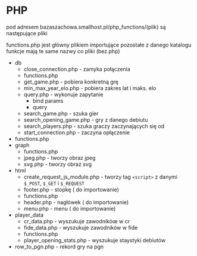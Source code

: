 # PHP

pod adresem bazaszachowa.smallhost.pl/php_functions/(plik) są następujące pliki

functions.php jest główny plikiem importujące pozostałe z danego katalogu
funkcje mają te same nazwy co pliki (bez.php)

*  db
    *  close_connection.php - zamyka połączenia
    *  functions.php
    *  get_game.php - pobiera konkretną grę
    *  min_max_year_elo.php - pobiera zakres lat i maks. elo
    *  query.php - wykonuje zapytanie
        * bind params
        * query
    *  search_game.php - szuka gier
    *  search_opening_game.php - gry z danego debiutu
    *  search_players.php - szuka graczy zaczynających się od
    *  start_connection.php - zaczyna opłączenie
*  functions.php
*  graph
    *  functions.php
    *  jpeg.php - tworzy obraz jpeg
    *  svg.php - tworzy obraz svg
*  html
    *  create_request_js_module.php - tworzy tag ```<script>``` z danymi ```$_POST```, ```$_GET``` i ```$_REQUEST``` 
    *  footer.php - stopkę ( do importowanie)
    *  functions.php
    *  header.php - nagłówek ( do importowanie)
    *  menu.php - menu ( do importowanie)
*  player_data
    *  cr_data.php - wyszukuje zawodnikóœ w cr
    *  fide_data.php - wyszukuje zawodników w fide
    *  functions.php
    *  player_opening_stats.php - wyszukuje staystyki debiutów 
*  row_to_pgn.php - rekord gry na pgn

